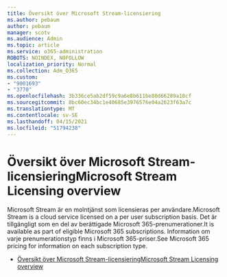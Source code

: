 ```yaml
---
title: Översikt över Microsoft Stream-licensiering
ms.author: pebaum
author: pebaum
manager: scotv
ms.audience: Admin
ms.topic: article
ms.service: o365-administration
ROBOTS: NOINDEX, NOFOLLOW
localization_priority: Normal
ms.collection: Adm_O365
ms.custom:
- "9001693"
- "3770"
ms.openlocfilehash: 3b336ce5ab2df59c9a6e8b611be80d66289a18cf
ms.sourcegitcommit: 8bc60ec34bc1e40685e3976576e04a2623f63a7c
ms.translationtype: MT
ms.contentlocale: sv-SE
ms.lasthandoff: 04/15/2021
ms.locfileid: "51794238"
---
```

# <a name="microsoft-stream-licensing-overview"></a><span data-ttu-id="e0669-102">Översikt över Microsoft Stream-licensiering</span><span class="sxs-lookup"><span data-stu-id="e0669-102">Microsoft Stream Licensing overview</span></span>

<span data-ttu-id="e0669-103">Microsoft Stream är en molntjänst som licensieras per användare.</span><span class="sxs-lookup"><span data-stu-id="e0669-103">Microsoft Stream is a cloud service licensed on a per user subscription basis.</span></span> <span data-ttu-id="e0669-104">Det är tillgängligt som en del av berättigade Microsoft 365-prenumerationer.</span><span class="sxs-lookup"><span data-stu-id="e0669-104">It is available as part of eligible Microsoft 365 subscriptions.</span></span> <span data-ttu-id="e0669-105">Information om varje prenumerationstyp finns i Microsoft 365-priser.</span><span class="sxs-lookup"><span data-stu-id="e0669-105">See Microsoft 365 pricing for information on each subscription type.</span></span>

- [<span data-ttu-id="e0669-106">Översikt över Microsoft Stream-licensiering</span><span class="sxs-lookup"><span data-stu-id="e0669-106">Microsoft Stream Licensing overview</span></span>](https://docs.microsoft.com/stream/license-overview)
